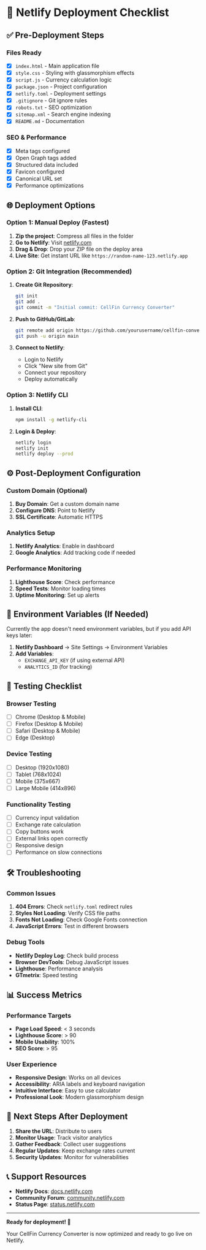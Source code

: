 # 🚀 Netlify Deployment Checklist

## ✅ Pre-Deployment Steps

### Files Ready
- [x] `index.html` - Main application file
- [x] `style.css` - Styling with glassmorphism effects  
- [x] `script.js` - Currency calculation logic
- [x] `package.json` - Project configuration
- [x] `netlify.toml` - Deployment settings
- [x] `.gitignore` - Git ignore rules
- [x] `robots.txt` - SEO optimization
- [x] `sitemap.xml` - Search engine indexing
- [x] `README.md` - Documentation

### SEO & Performance
- [x] Meta tags configured
- [x] Open Graph tags added
- [x] Structured data included
- [x] Favicon configured
- [x] Canonical URL set
- [x] Performance optimizations

## 🌐 Deployment Options

### Option 1: Manual Deploy (Fastest)
1. **Zip the project**: Compress all files in the folder
2. **Go to Netlify**: Visit [netlify.com](https://netlify.com)
3. **Drag & Drop**: Drop your ZIP file on the deploy area
4. **Live Site**: Get instant URL like `https://random-name-123.netlify.app`

### Option 2: Git Integration (Recommended)
1. **Create Git Repository**:
   ```bash
   git init
   git add .
   git commit -m "Initial commit: CellFin Currency Converter"
   ```

2. **Push to GitHub/GitLab**:
   ```bash
   git remote add origin https://github.com/yourusername/cellfin-converter.git
   git push -u origin main
   ```

3. **Connect to Netlify**:
   - Login to Netlify
   - Click "New site from Git"
   - Connect your repository
   - Deploy automatically

### Option 3: Netlify CLI
1. **Install CLI**:
   ```bash
   npm install -g netlify-cli
   ```

2. **Login & Deploy**:
   ```bash
   netlify login
   netlify init
   netlify deploy --prod
   ```

## ⚙️ Post-Deployment Configuration

### Custom Domain (Optional)
1. **Buy Domain**: Get a custom domain name
2. **Configure DNS**: Point to Netlify
3. **SSL Certificate**: Automatic HTTPS

### Analytics Setup
1. **Netlify Analytics**: Enable in dashboard
2. **Google Analytics**: Add tracking code if needed

### Performance Monitoring
1. **Lighthouse Score**: Check performance
2. **Speed Tests**: Monitor loading times
3. **Uptime Monitoring**: Set up alerts

## 🔧 Environment Variables (If Needed)

Currently the app doesn't need environment variables, but if you add API keys later:

1. **Netlify Dashboard** → Site Settings → Environment Variables
2. **Add Variables**:
   - `EXCHANGE_API_KEY` (if using external API)
   - `ANALYTICS_ID` (for tracking)

## 📱 Testing Checklist

### Browser Testing
- [ ] Chrome (Desktop & Mobile)
- [ ] Firefox (Desktop & Mobile)
- [ ] Safari (Desktop & Mobile)
- [ ] Edge (Desktop)

### Device Testing
- [ ] Desktop (1920x1080)
- [ ] Tablet (768x1024)
- [ ] Mobile (375x667)
- [ ] Large Mobile (414x896)

### Functionality Testing
- [ ] Currency input validation
- [ ] Exchange rate calculation
- [ ] Copy buttons work
- [ ] External links open correctly
- [ ] Responsive design
- [ ] Performance on slow connections

## 🛠️ Troubleshooting

### Common Issues
1. **404 Errors**: Check `netlify.toml` redirect rules
2. **Styles Not Loading**: Verify CSS file paths
3. **Fonts Not Loading**: Check Google Fonts connection
4. **JavaScript Errors**: Test in different browsers

### Debug Tools
- **Netlify Deploy Log**: Check build process
- **Browser DevTools**: Debug JavaScript issues
- **Lighthouse**: Performance analysis
- **GTmetrix**: Speed testing

## 📊 Success Metrics

### Performance Targets
- **Page Load Speed**: < 3 seconds
- **Lighthouse Score**: > 90
- **Mobile Usability**: 100%
- **SEO Score**: > 95

### User Experience
- **Responsive Design**: Works on all devices
- **Accessibility**: ARIA labels and keyboard navigation
- **Intuitive Interface**: Easy to use calculator
- **Professional Look**: Modern glassmorphism design

## 🎯 Next Steps After Deployment

1. **Share the URL**: Distribute to users
2. **Monitor Usage**: Track visitor analytics
3. **Gather Feedback**: Collect user suggestions
4. **Regular Updates**: Keep exchange rates current
5. **Security Updates**: Monitor for vulnerabilities

## 📞 Support Resources

- **Netlify Docs**: [docs.netlify.com](https://docs.netlify.com)
- **Community Forum**: [community.netlify.com](https://community.netlify.com)
- **Status Page**: [status.netlify.com](https://status.netlify.com)

---

**Ready for deployment! 🚀**

Your CellFin Currency Converter is now optimized and ready to go live on Netlify.
